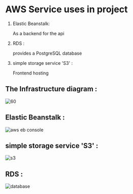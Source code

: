 # AWS Service uses in project

  1. Elastic Beanstalk:
       
       As a backend for the api
  
  2. RDS :

        provides a PostgreSQL database
  
  3. simple storage service 'S3' :
          
        Frontend hosting
        
        
        
  ## The Infrastructure diagram :
 ![60](https://user-images.githubusercontent.com/74258945/188270519-70bee30c-29a1-4f09-a6ee-9759e8ec3feb.png)
 
 
 ## Elastic Beanstalk :
 ![aws eb console](https://user-images.githubusercontent.com/74258945/188270573-941b6ada-44a8-4e7d-9b2e-4a8a8bf4cb2a.png)
 
 ## simple storage service 'S3' :
 ![s3 ](https://user-images.githubusercontent.com/74258945/188270636-cab854dc-74f6-4df9-8d91-fed88a796861.png)
 
 ## RDS :
 ![database](https://user-images.githubusercontent.com/74258945/188270616-abfc1e6a-b701-410f-adc1-405da043e8e7.png)
